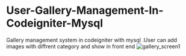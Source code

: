 
# User-Gallery-Management-In-Codeigniter-Mysql
Gallery management system in codeigniter with mysql .User can add images with diffrent category and show in front end
![gallery_screen1](https://user-images.githubusercontent.com/16425197/126103142-48ff0e33-6e72-477d-a025-a5278c004472.PNG)

